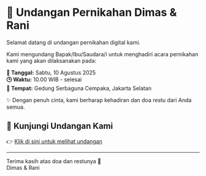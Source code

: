 # 💍 Undangan Pernikahan Dimas & Rani

Selamat datang di undangan pernikahan digital kami.

Kami mengundang Bapak/Ibu/Saudara/i untuk menghadiri acara pernikahan kami yang akan dilaksanakan pada:

**📅 Tanggal:** Sabtu, 10 Agustus 2025  
**🕒 Waktu:** 10.00 WIB - selesai  
**📍 Tempat:** Gedung Serbaguna Cempaka, Jakarta Selatan

✨ Dengan penuh cinta, kami berharap kehadiran dan doa restu dari Anda semua.

## 💌 Kunjungi Undangan Kami
👉 [Klik di sini untuk melihat undangan](https://0fick.github.io/undangan-pernikahan/)

---

Terima kasih atas doa dan restunya 🙏  
Dimas & Rani
